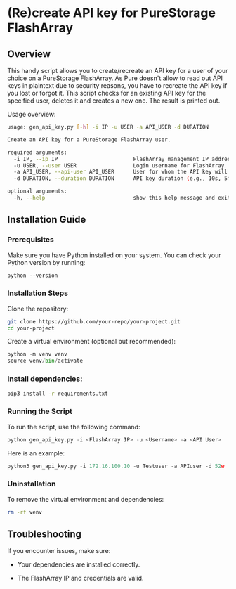# (Re)create API key for PureStorage FlashArray

## Overview

This handy script allows you to create/recreate an API key for a user of your choice on a PureStorage FlashArray. As Pure doesn't allow to read out API keys in plaintext due to security reasons, you have to recreate the API key if you lost or forgot it. This script checks for an existing API key for the specified user, deletes it and creates a new one. The result is printed out. 

Usage overview:
```bash
usage: gen_api_key.py [-h] -i IP -u USER -a API_USER -d DURATION

Create an API key for a PureStorage FlashArray user.

required arguments:
  -i IP, --ip IP                        FlashArray management IP address
  -u USER, --user USER                  Login username for FlashArray
  -a API_USER, --api-user API_USER      User for whom the API key will be created
  -d DURATION, --duration DURATION      API key duration (e.g., 10s, 5m, 1h, 2d, 1w)

optional arguments:
  -h, --help                            show this help message and exit
```


## Installation Guide

### Prerequisites

Make sure you have Python installed on your system. You can check your Python version by running:

```python
python --version
```

### Installation Steps

Clone the repository:

```bash
git clone https://github.com/your-repo/your-project.git
cd your-project
```

Create a virtual environment (optional but recommended):

```python
python -m venv venv
source venv/bin/activate 
```

### Install dependencies:

```bash
pip3 install -r requirements.txt
```

### Running the Script

To run the script, use the following command:

```python
python gen_api_key.py -i <FlashArray IP> -u <Username> -a <API User>
```

Here is an example:

```python
python3 gen_api_key.py -i 172.16.100.10 -u Testuser -a APIuser -d 52w
```

### Uninstallation

To remove the virtual environment and dependencies:

```bash
rm -rf venv
```

## Troubleshooting

If you encounter issues, make sure:

- Your dependencies are installed correctly.

- The FlashArray IP and credentials are valid.

